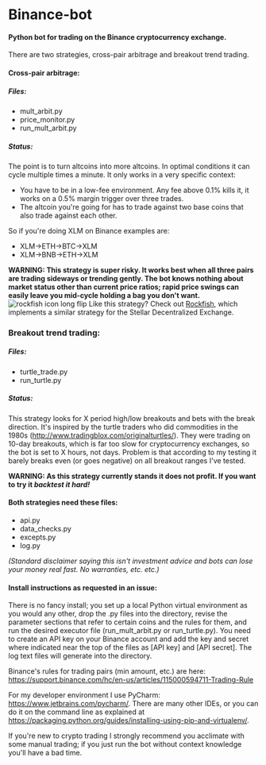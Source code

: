 # Binance-bot
#### Python bot for trading on the Binance cryptocurrency exchange.

There are two strategies, cross-pair arbitrage and breakout trend trading. 

#### Cross-pair arbitrage: 

##### Files: 
- mult_arbit.py
- price_monitor.py
- run_mult_arbit.py

##### Status:

The point is to turn altcoins into more altcoins. In optimal conditions it can cycle multiple times a minute. It only works in a very specific context:
- You have to be in a low-fee environment. Any fee above 0.1% kills it, it works on a 0.5% margin trigger over three trades.
- The altcoin you're going for has to trade against two base coins that also trade against each other.

So if you're doing XLM on Binance examples are:
- XLM->ETH->BTC->XLM
- XLM->BNB->ETH->XLM
   
**WARNING: This strategy is super risky. It works best when all three pairs are trading sideways or trending gently.
The bot knows nothing about market status other than current price ratios; rapid price swings can easily leave you mid-cycle
holding a bag you don't want.**
![rockfish icon long flip](https://user-images.githubusercontent.com/43561569/52517024-0c518c00-2bfa-11e9-9cd0-e2443d7868f1.png)
Like this strategy? Check out [Rockfish](https://github.com/Reidmcc/rockfish), which implements a similar strategy for the Stellar Decentralized Exchange.

### Breakout trend trading:

##### Files:
- turtle_trade.py
- run_turtle.py

##### Status:
This strategy looks for X period high/low breakouts and bets with the break direction. It's inspired by the turtle traders
who did commodities in the 1980s (http://www.tradingblox.com/originalturtles/). They were trading on 10-day breakouts, which 
is far too slow for cryptocurrency exchanges, so the bot is set to X hours, not days. Problem is that according to my testing
it barely breaks even (or goes negative) on all breakout ranges I've tested.

**WARNING: As this strategy currently stands it does not profit. If you want to try it _backtest it hard!_**

   
#### Both strategies need these files:
- api.py
- data_checks.py
- excepts.py
- log.py
      
     
_(Standard disclaimer saying this isn't investment advice and bots can lose your money real fast. No warranties, etc. etc.)_

#### Install instructions as requested in an issue:

There is no fancy install; you set up a local Python virtual environment as you would any other, drop the .py files into the directory, revise the parameter sections that refer to certain coins and the rules for them, and run the desired executor file (run_mult_arbit.py or run_turtle.py). You need to create an API key on your Binance account and add the key and secret where indicated near the top of the files as [API key] and [API secret]. The log text files will generate into the directory.

Binance's rules for trading pairs (min amount, etc.) are here: https://support.binance.com/hc/en-us/articles/115000594711-Trading-Rule

For my developer environment I use PyCharm: https://www.jetbrains.com/pycharm/. There are many other IDEs, or you can do it on the command line as explained at https://packaging.python.org/guides/installing-using-pip-and-virtualenv/.

If you're new to crypto trading I strongly recommend you acclimate with some manual trading; if you just run the bot without context knowledge you'll have a bad time.
